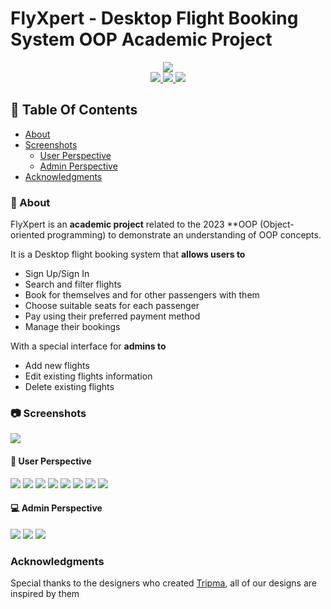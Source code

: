 # FlyXpert - Desktop Flight Booking System OOP Academic Project
<div align="center">
    <img src="https://i.imgur.com/6xksPjk.png" width="">
</div>

<div align="center">
    <a href="https://www.java.com/en/">
        <img src="https://img.shields.io/badge/Made%20with-Java-15b2d1.svg">
    </a>
    <a href="https://openjfx.io/">
        <img src="https://img.shields.io/badge/GUI%20Made%20with-JavaFX-4c67d2.svg">
    </a>
  <a href="https://en.wikipedia.org/wiki/CSS">
        <img src="https://img.shields.io/badge/Styling%20Made%20with-CSS-8f15e1.svg">
    </a>
</div>

## 📒 Table Of Contents
- [About](#-about)
- [Screenshots](#-screenshots)
    * [User Perspective](#-user-perspective)
    * [Admin Perspective](#-admin-perspective)
- [Acknowledgments](#acknowledgments)

### 📝 About
FlyXpert is an **academic project** related to the 2023 **OOP (Object-oriented programming)
to demonstrate an understanding of OOP concepts.

It is a Desktop flight booking system that **allows users to**
- Sign Up/Sign In
- Search and filter flights
- Book for themselves and for other passengers with them
- Choose suitable seats for each passenger
- Pay using their preferred payment method
- Manage their bookings

With a special interface for **admins to**
- Add new flights
- Edit existing flights information
- Delete existing flights

### 📷 Screenshots

![](https://i.imgur.com/WYhIzkg.png)

#### 👤 User Perspective

![](https://i.imgur.com/VBoGS88.png)
![](https://i.imgur.com/eNtbdD8.png)
![](https://i.imgur.com/YjtLHeq.png)
![](https://i.imgur.com/Qo9TqvB.png)
![](https://i.imgur.com/dB9qSvU.png)
![](https://i.imgur.com/a7lC66Z.png)
![](https://i.imgur.com/WTVbK0f.png)
![](https://i.imgur.com/3U9Egkw.png)

#### 💻 Admin Perspective

![](https://i.imgur.com/v69FEnr.png)
![](https://i.imgur.com/gr7jab2.png)
![](https://i.imgur.com/54ghxDU.png)

### Acknowledgments
Special thanks to the designers who created [Tripma](https://www.figma.com/community/file/911320742349428744/tripma-flight-booking-web-app), 
all of our designs are inspired by them

